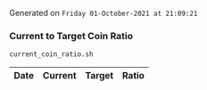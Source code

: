 Generated on `Friday 01-October-2021 at 21:09:21`

### Current to Target Coin Ratio
`current_coin_ratio.sh`

Date|Current|Target|Ratio
---|---|---|---
